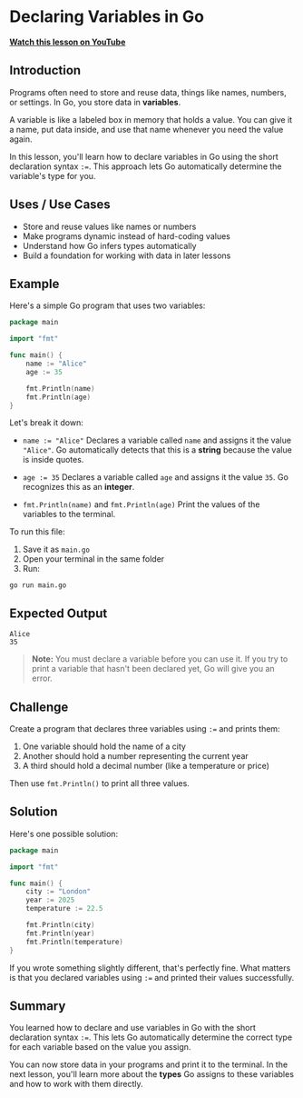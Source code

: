 # Declaring Variables in Go

**[Watch this lesson on YouTube](https://youtube.com/watch?v=VIDEO_ID)**

## Introduction

Programs often need to store and reuse data, things like names, numbers, or settings.
In Go, you store data in **variables**.

A variable is like a labeled box in memory that holds a value. You can give it a name, put data inside, and use that name whenever you need the value again.

In this lesson, you'll learn how to declare variables in Go using the short declaration syntax `:=`. This approach lets Go automatically determine the variable's type for you.

## Uses / Use Cases

- Store and reuse values like names or numbers
- Make programs dynamic instead of hard-coding values
- Understand how Go infers types automatically
- Build a foundation for working with data in later lessons

## Example

Here's a simple Go program that uses two variables:

```go
package main

import "fmt"

func main() {
    name := "Alice"
    age := 35

    fmt.Println(name)
    fmt.Println(age)
}
```

Let's break it down:

* `name := "Alice"`
  Declares a variable called `name` and assigns it the value `"Alice"`.
  Go automatically detects that this is a **string** because the value is inside quotes.

* `age := 35`
  Declares a variable called `age` and assigns it the value `35`.
  Go recognizes this as an **integer**.

* `fmt.Println(name)` and `fmt.Println(age)`
  Print the values of the variables to the terminal.

To run this file:

1. Save it as `main.go`
2. Open your terminal in the same folder
3. Run:

```
go run main.go
```

## Expected Output

```
Alice
35
```

> **Note:** You must declare a variable before you can use it. If you try to print a variable that hasn't been declared yet, Go will give you an error.

## Challenge

Create a program that declares three variables using `:=` and prints them:

1. One variable should hold the name of a city
2. Another should hold a number representing the current year
3. A third should hold a decimal number (like a temperature or price)

Then use `fmt.Println()` to print all three values.

## Solution

Here's one possible solution:

```go
package main

import "fmt"

func main() {
    city := "London"
    year := 2025
    temperature := 22.5

    fmt.Println(city)
    fmt.Println(year)
    fmt.Println(temperature)
}
```

If you wrote something slightly different, that's perfectly fine.
What matters is that you declared variables using `:=` and printed their values successfully.

## Summary

You learned how to declare and use variables in Go with the short declaration syntax `:=`.
This lets Go automatically determine the correct type for each variable based on the value you assign.

You can now store data in your programs and print it to the terminal.
In the next lesson, you'll learn more about the **types** Go assigns to these variables and how to work with them directly.



